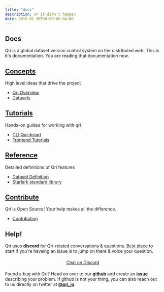 ```yaml
---
title: "docs"
description: or it didn't happen
date: 2018-01-30T00:00:00-04:00
---
```


<section id="docs_sections">
  <div class="wrap">
    <h1>Docs</h1>
    <p>Qri is a global dataset version control system on the distributed web. This is it's documentation. You are reading that documentation now.</p>
    <div class="sections">
      <div class="section">
        <a href="/docs/concepts"><h2>Concepts</h2></a>
        <p>High level ideas that drive the project</p>
        <ul>
          <li><a href="/docs/concepts/overview">Qri Overview</a></li>
          <li><a href="/docs/concepts/dataset">Datasets</a></li>
        </ul>
      </div>
      <!-- <div class="section">
        <a href="/docs/setup"><h2>Setup</h2></a>
        <p>How Qri integrates with other tools to get things done.</p>
        <ul>
          <li><a href="/docs/setup">Setup</a></li>
        </ul>
      </div> -->
      <div class="section">
        <a a href="/docs/tutorials"><h2>Tutorials</h2></a>
        <p>Hands-on guides for working with qri</p>
        <ul>
          <li><a href="/docs/tutorials/cli_quickstart">CLI Quickstart</a></li>
          <li><a href="/docs/tutorials/frontend">Frontend Tutorials</a></li>
        </ul>
      </div>
      <div class="section">
        <a href="/docs/reference"><h2>Reference</h2></a>
        <p>Detailed definitions of Qri features</p>
        <ul>
          <li><a href="/docs/reference/dataset">Dataset Definition</a></li>
          <li><a href="/docs/reference/starlib">Starlark standard library</a></li>
        </ul>
      </div>
      <!-- <div class="section">
        <a a href="/docs/workflows"><h2>Workflows</h2></a>
        <p>How Qri integrates with other tools to get things done.</p>
        <ul>
          <li><a href="/docs/workflows">index</a></li>
        </ul>
      </div> -->
      <div class="section">
        <a href="/docs/contribute"><h2>Contribute</h2></a>
        <p>Qri is Open Source! Your help makes all the difference.</p>
        <ul>
          <li><a href="/docs/contribute">Contributing</a></li>
        </ul>
      </div>
    </div>
    <footer>
      <h1>Help!</h1>
      <div>
        <p>Qri uses <a href="https://discord.gg/etap8Gb"><b>discord</b></a> for Qri-related conversations &amp; questions. Best place to start if you're haveing an issue is to jump on there & voice your question.</p>
        <div style="text-align: center; margin: 20px">
          <a href="https://discord.gg/etap8Gb" class="button">Chat on Discord</a>
        </div>
        Found a bug with Qri? Head on over to our <a href="https://github.com/qri-io/frontend"><b>github</b></a> and create an <a href="https://github.com/qri-io/frontend/issues/new"><b>issue</b></a> describing your problem. If github is not your thing, you can also reach out to us directly on twitter at <a href="https://twitter.com/qri_io"><b>@qri_io</b></a>
      </div>
    </footer>
  </div>
</section>